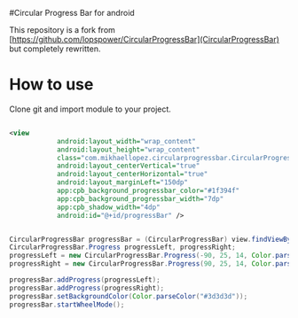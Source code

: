 #Circular Progress Bar for android

This repository is a fork from [https://github.com/lopspower/CircularProgressBar](CircularProgressBar) but completely rewritten.

# How to use 

Clone git and import module to your project.

```xml

<view
            android:layout_width="wrap_content"
            android:layout_height="wrap_content"
            class="com.mikhaellopez.circularprogressbar.CircularProgressBar"
            android:layout_centerVertical="true"
            android:layout_centerHorizontal="true"
            android:layout_marginLeft="150dp"
            app:cpb_background_progressbar_color="#1f394f"
            app:cpb_background_progressbar_width="7dp"
            app:cpb_shadow_width="4dp"
            android:id="@+id/progressBar" />

```

```java

CircularProgressBar progressBar = (CircularProgressBar) view.findViewById(R.id.progressBar);
CircularProgressBar.Progress progressLeft, progressRight;
progressLeft = new CircularProgressBar.Progress(-90, 25, 14, Color.parseColor("#eace18"));
progressRight = new CircularProgressBar.Progress(90, 25, 14, Color.parseColor("#eace18"));

progressBar.addProgress(progressLeft);
progressBar.addProgress(progressRight);
progressBar.setBackgroundColor(Color.parseColor("#3d3d3d"));
progressBar.startWheelMode();

```

 
